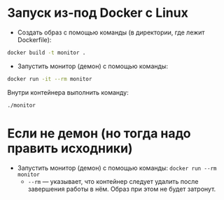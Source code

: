 # Запуск из-под Docker с Linux

* Создать образ с помощью команды (в директории, где лежит Dockerfile):
```bash
docker build -t monitor .
```
* Запустить монитор (демон) с помощью команды:
```bash
docker run -it --rm monitor
```
Внутри контейнера выполнить команду:
```bash
./monitor
```



# Если не демон (но тогда надо править исходники)
* Запустить монитор (демон) с помощью команды: ```docker run --rm monitor```
    - ```--rm``` — указывает, что контейнер следует удалить после завершения работы в нём. Образ при этом не будет затронут.
